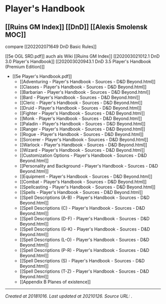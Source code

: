 # Player's Handbook
 [[Ruins GM Index]] [[DnD]] 
 [[Alexis Smolensk MOC]]
---
compare [[202202071649 DnD Basic Rules]]

[[5e OGL SRD.pdf]] auch als Wiki [[Ruins GM Index]]
[[202003021012.1 DnD 3.0 Player's Handbook]]
[[202003020943.1 DnD 3.5 Player's Handbook (Premium Edition)]]
- [[5e Player's Handbook.pdf]]
	- [[Adventuring - Player's Handbook - Sources - D&D Beyond.html]]
	- [[Classes - Player's Handbook - Sources - D&D Beyond.html]]
	- [[Barbarian - Player's Handbook - Sources - D&D Beyond.html]]
	- [[Bard - Player's Handbook - Sources - D&D Beyond.html]]
	- [[Cleric - Player's Handbook - Sources - D&D Beyond.html]]
	- [[Druid - Player's Handbook - Sources - D&D Beyond.html]]
	- [[Fighter - Player's Handbook - Sources - D&D Beyond.html]]
	- [[Monk - Player's Handbook - Sources - D&D Beyond.html]]
	- [[Paladin - Player's Handbook - Sources - D&D Beyond.html]]
	- [[Ranger - Player's Handbook - Sources - D&D Beyond.html]]
	- [[Rogue - Player's Handbook - Sources - D&D Beyond.html]]
	- [[Sorcerer - Player's Handbook - Sources - D&D Beyond.html]]
	- [[Warlock - Player's Handbook - Sources - D&D Beyond.html]]
	- [[Wizard - Player's Handbook - Sources - D&D Beyond.html]]
	- [[Customization Options - Player's Handbook - Sources - D&D Beyond.html]]
	- [[Personality and Background - Player's Handbook - Sources - D&D Beyond.html]]
	- [[Equipment - Player's Handbook - Sources - D&D Beyond.html]]
	- [[Combat - Player's Handbook - Sources - D&D Beyond.html]]
	- [[Spellcasting - Player's Handbook - Sources - D&D Beyond.html]]
	- [[Spells - Player's Handbook - Sources - D&D Beyond.html]]
	- [[Spell Descriptions (A-B) - Player's Handbook - Sources - D&D Beyond.html]]
	- [[Spell Descriptions (C) - Player's Handbook - Sources - D&D Beyond.html]]
	- [[Spell Descriptions (D-F) - Player's Handbook - Sources - D&D Beyond.html]]
	- [[Spell Descriptions (G-K) - Player's Handbook - Sources - D&D Beyond.html]]
	- [[Spell Descriptions (L-O) - Player's Handbook - Sources - D&D Beyond.html]]
	- [[Spell Descriptions (P-R) - Player's Handbook - Sources - D&D Beyond.html]]
	- [[Spell Descriptions (S) - Player's Handbook - Sources - D&D Beyond.html]]
	- [[Spell Descriptions (T-Z) - Player's Handbook - Sources - D&D Beyond.html]]
	- [[Appendix B Planes of existence]]

---

_Created at 20181016._
_Last updated at 20210126._
_Source URL: [](https://rpg.rem.uz/Dungeons%20%26%20Dragons/D%26D%205th%20Edition/Core/Player%27s%20Handbook.pdf)._



